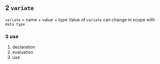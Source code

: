 ## 2 `variate`
`variate` = name + value + type
Value of `variate` can change in scope with `data type` 

### 3  use
1. declaration
2. evaluation
3. use

